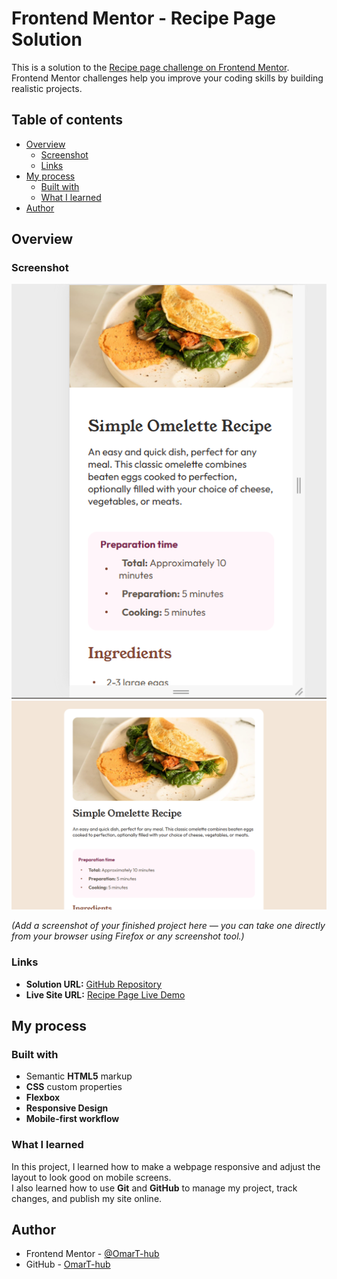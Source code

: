 # Frontend Mentor - Recipe Page Solution

This is a solution to the [Recipe page challenge on Frontend Mentor](https://www.frontendmentor.io/challenges/recipe-page-KiTsR8QQKm).  
Frontend Mentor challenges help you improve your coding skills by building realistic projects.

## Table of contents

- [Overview](#overview)
  - [Screenshot](#screenshot)
  - [Links](#links)
- [My process](#my-process)
  - [Built with](#built-with)
  - [What I learned](#what-i-learned)
- [Author](#author)

## Overview

### Screenshot

![](/assets/screenshot/Screenshot%202025-11-01%20091937.png)
![](/assets/screenshot/Screenshot%202025-11-01%20124346.png)


*(Add a screenshot of your finished project here — you can take one directly from your browser using Firefox or any screenshot tool.)*

### Links

- **Solution URL:** [GitHub Repository](https://github.com/OmarT-hub/recipe-page)
- **Live Site URL:** [Recipe Page Live Demo](https://omart-hub.github.io/recipe-page/)

## My process

### Built with

- Semantic **HTML5** markup  
- **CSS** custom properties  
- **Flexbox**  
- **Responsive Design**  
- **Mobile-first workflow**

### What I learned

In this project, I learned how to make a webpage responsive and adjust the layout to look good on mobile screens.  
I also learned how to use **Git** and **GitHub** to manage my project, track changes, and publish my site online.

## Author

- Frontend Mentor - [@OmarT-hub](https://www.frontendmentor.io/profile/OmarT-hub)
- GitHub - [OmarT-hub](https://github.com/OmarT-hub)